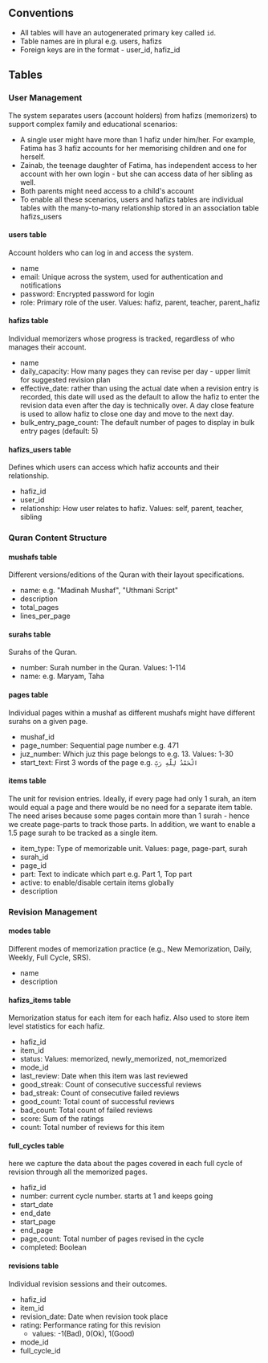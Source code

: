 ## Conventions

- All tables will have an autogenerated primary key called `id`.
- Table names are in plural e.g. users, hafizs
- Foreign keys are in the format - user_id, hafiz_id

## Tables

### User Management

The system separates users (account holders) from hafizs (memorizers) to support complex family and educational scenarios:

- A single user might have more than 1 hafiz under him/her. For example, Fatima has 3 hafiz accounts for her memorising children and one for herself.
- Zainab, the teenage daughter of Fatima, has independent access to her account with her own login - but she can access data of her sibling as well.
- Both parents might need access to a child's account
- To enable all these scenarios, users and hafizs tables are individual tables with the many-to-many relationship stored in an association table hafizs_users


#### users table
Account holders who can log in and access the system.

- name
- email: Unique across the system, used for authentication and notifications
- password: Encrypted password for login
- role: Primary role of the user. Values: hafiz, parent, teacher, parent_hafiz

#### hafizs table
Individual memorizers whose progress is tracked, regardless of who manages their account.

- name
- daily_capacity: How many pages they can revise per day - upper limit for suggested revision plan
- effective_date: rather than using the actual date when a revision entry is recorded, this date will used as the default to allow the hafiz to enter the revision data even after the day is technically over. A day close feature is used to allow hafiz to close one day and move to the next day. 
- bulk_entry_page_count: The default number of pages to display in bulk entry pages (default: 5)

#### hafizs_users table
Defines which users can access which hafiz accounts and their relationship.

- hafiz_id
- user_id
- relationship: How user relates to hafiz. Values: self, parent, teacher, sibling

### Quran Content Structure

#### mushafs table
Different versions/editions of the Quran with their layout specifications.

- name: e.g. "Madinah Mushaf", "Uthmani Script"
- description
- total_pages
- lines_per_page

#### surahs table
Surahs of the Quran.

- number: Surah number in the Quran. Values: 1-114
- name: e.g. Maryam, Taha

#### pages table
Individual pages within a mushaf as different mushafs might have different surahs on a given page.

- mushaf_id
- page_number: Sequential page number e.g. 471
- juz_number: Which juz this page belongs to e.g. 13. Values: 1-30
- start_text: First 3 words of the page e.g. `الْحَمْدُ لِلَّهِ رَبِّ`

#### items table
The unit for revision entries. 
Ideally, if every page had only 1 surah, an item would equal a page and there would be no need for a separate item table. 
The need arises because some pages contain more than 1 surah - hence we create page-parts to track those parts. 
In addition, we want to enable a 1.5 page surah to be tracked as a single item.

- item_type: Type of memorizable unit. Values: page, page-part, surah
- surah_id
- page_id
- part: Text to indicate which part e.g. Part 1, Top part
- active: to enable/disable certain items globally
- description

### Revision Management 

#### modes table
Different modes of memorization practice (e.g., New Memorization, Daily, Weekly, Full Cycle, SRS).

- name
- description

#### hafizs_items table
Memorization status for each item for each hafiz. Also used to store item level statistics for each hafiz. 

- hafiz_id
- item_id
- status: Values: memorized, newly_memorized, not_memorized
- mode_id
- last_review: Date when this item was last reviewed
- good_streak: Count of consecutive successful reviews
- bad_streak: Count of consecutive failed reviews
- good_count: Total count of successful reviews
- bad_count: Total count of failed reviews
- score: Sum of the ratings
- count: Total number of reviews for this item


#### full_cycles table
here we capture the data about the pages covered in each full cycle of revision through all the memorized pages. 

- hafiz_id
- number: current cycle number. starts at 1 and keeps going
- start_date
- end_date
- start_page
- end_page
- page_count: Total number of pages revised in the cycle
- completed: Boolean



#### revisions table
Individual revision sessions and their outcomes.

- hafiz_id
- item_id
- revision_date: Date when revision took place
- rating: Performance rating for this revision
  - values: -1(Bad), 0(Ok), 1(Good)
- mode_id
- full_cycle_id